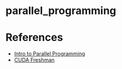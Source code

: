 # parallel_programming

# References

* [Intro to Parallel Programming](https://www.youtube.com/watch?v=F620ommtjqk&list=PLAwxTw4SYaPnFKojVQrmyOGFCqHTxfdv2)
* [CUDA Freshman](https://github.com/Tony-Tan/CUDA_Freshman)
